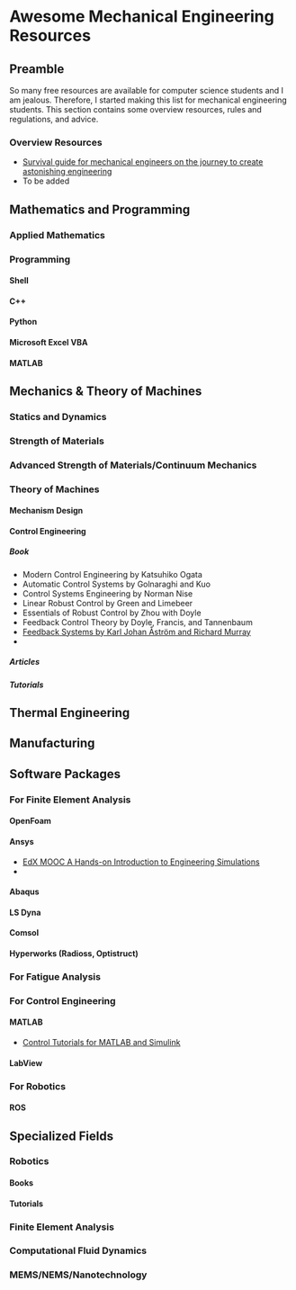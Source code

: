 # Awesome Mechanical Engineering Resources
## Preamble
So many free resources are available for computer science students and I am jealous. Therefore, I started making this list for mechanical engineering students. This section contains some overview resources, rules and regulations, and advice.

### Overview Resources
* [Survival guide for mechanical engineers on the journey to create astonishing engineering](https://nutsandbolts.quora.com/Survival-guide-for-mechanical-engineers-on-the-journey-to-create-astonishing-engineering)
* To be added

## Mathematics and Programming
### Applied Mathematics

### Programming
#### Shell
#### C++
#### Python
#### Microsoft Excel VBA
#### MATLAB

## Mechanics & Theory of Machines
### Statics and Dynamics
### Strength of Materials
### Advanced Strength of Materials/Continuum Mechanics
### Theory of Machines
#### Mechanism Design
#### Control Engineering
##### Book
* Modern Control Engineering by Katsuhiko Ogata
* Automatic Control Systems by Golnaraghi and Kuo
* Control Systems Engineering by Norman Nise
* Linear Robust Control by Green and Limebeer
* Essentials of Robust Control by Zhou with Doyle
* Feedback Control Theory by Doyle, Francis, and Tannenbaum
* [Feedback Systems by Karl Johan Åström and Richard Murray](http://www.cds.caltech.edu/~murray/books/AM08/pdf/am08-complete_30Aug11.pdf)
* 

##### Articles
##### Tutorials
## Thermal Engineering

## Manufacturing

## Software Packages
### For Finite Element Analysis
#### OpenFoam
#### Ansys
* [EdX MOOC A Hands-on Introduction to Engineering Simulations](https://www.edx.org/course/hands-introduction-engineering-cornellx-engr2000x)
* 

#### Abaqus
#### LS Dyna
#### Comsol
#### Hyperworks (Radioss, Optistruct)
### For Fatigue Analysis
### For Control Engineering
#### MATLAB
* [Control Tutorials for MATLAB and Simulink](http://ctms.engin.umich.edu/CTMS/index.php?aux=Home)

#### LabView

### For Robotics
#### ROS

## Specialized Fields
### Robotics
#### Books
#### Tutorials
### Finite Element Analysis
### Computational Fluid Dynamics
### MEMS/NEMS/Nanotechnology
